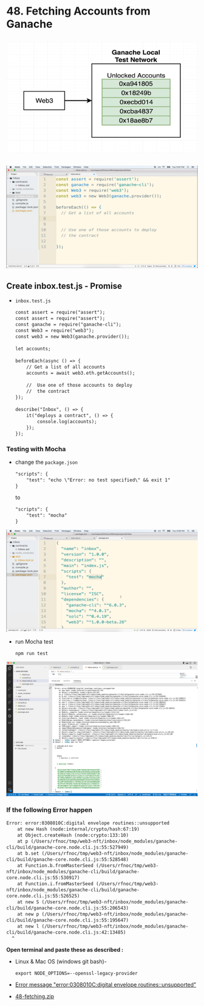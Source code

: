 #   48. Fetching Accounts from Ganache

![Fetching Accounts from Ganache](../imgs/48.1_Fetching-Accounts-from-Ganache.png)
---
![Fetching Accounts from Ganache](../imgs/48.2_Fetching-Accounts-from-Ganache.png)
---

## **Create inbox.test.js** - Promise
-   `inbox.test.js`
    ```
    const assert = require("assert");
    const assert = require("assert");
    const ganache = require("ganache-cli");
    const Web3 = require("web3");
    const web3 = new Web3(ganache.provider());

    let accounts;

    beforeEach(async () => {
        // Get a list of all accounts
        accounts = await web3.eth.getAccounts();

        //  Use one of those accounts to deploy
        //  the contract
    });

    describe("Inbox", () => {
        it("deploys a contract", () => {
            console.log(accounts);
        });
    });
    ```
###  Testing with Mocha 

-   change the `package.json`
    ```
    "scripts": {
        "test": "echo \"Error: no test specified\" && exit 1"
    }
    ```
    to
    ```
    "scripts": {
        "test": "mocha"
    }
    ```
![Fetching Accounts from Ganache](../imgs/48.3_Fetching-Accounts-from-Ganache.png)

-   run Mocha test 
    ```
    npm run test
    ```

![Fetching Accounts from Ganache](../imgs/48.4_Fetching-Accounts-from-Ganache.png)

###  **If the following Error happen**

```
Error: error:0308010C:digital envelope routines::unsupported
    at new Hash (node:internal/crypto/hash:67:19)
    at Object.createHash (node:crypto:133:10)
    at p (/Users/rfnoc/tmp/web3-nft/inbox/node_modules/ganache-cli/build/ganache-core.node.cli.js:55:527949)
    at b.set (/Users/rfnoc/tmp/web3-nft/inbox/node_modules/ganache-cli/build/ganache-core.node.cli.js:55:528548)
    at Function.b.fromMasterSeed (/Users/rfnoc/tmp/web3-nft/inbox/node_modules/ganache-cli/build/ganache-core.node.cli.js:55:530917)
    at Function.i.fromMasterSeed (/Users/rfnoc/tmp/web3-nft/inbox/node_modules/ganache-cli/build/ganache-core.node.cli.js:55:526525)
    at new S (/Users/rfnoc/tmp/web3-nft/inbox/node_modules/ganache-cli/build/ganache-core.node.cli.js:55:206543)
    at new p (/Users/rfnoc/tmp/web3-nft/inbox/node_modules/ganache-cli/build/ganache-core.node.cli.js:55:195647)
    at new l (/Users/rfnoc/tmp/web3-nft/inbox/node_modules/ganache-cli/build/ganache-core.node.cli.js:42:13485)
  ^
```

**Open terminal and paste these as described :**

-   Linux & Mac OS (windows git bash)-
    ```
    export NODE_OPTIONS=--openssl-legacy-provider
    ```

- [Error message "error:0308010C:digital envelope routines::unsupported"](https://stackoverflow.com/questions/69692842/error-message-error0308010cdigital-envelope-routinesunsupported)

-   [48-fetching.zip](https://github.com/web3-nfts/bt-web3/raw/main/Curricula/Ethereum-and-Solidity_The_Complete_Developers_Guide/resources/48-fetching.zip)